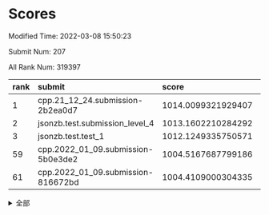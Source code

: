 # Scores

Modified Time: 2022-03-08 15:50:23

Submit Num: 207

All Rank Num: 319397

| rank |               submit               |       score        |       sigma        | pk_num |
| :--- | :--------------------------------- | :----------------- | :----------------- | :----- |
| 1    | cpp.21_12_24.submission-2b2ea0d7   | 1014.0099321929407 | 0.8139587210180939 | 6171   |
| 2    | jsonzb.test.submission_level_4     | 1013.1602210284292 | 0.8193369217888499 | 6176   |
| 3    | jsonzb.test.test_1                 | 1012.1249335750571 | 0.8088468767994962 | 6171   |
| 59   | cpp.2022_01_09.submission-5b0e3de2 | 1004.5167687799186 | 0.7224663024377179 | 6172   |
| 61   | cpp.2022_01_09.submission-816672bd | 1004.4109000304335 | 0.7227683762411152 | 6173   |


<details>
<summary>全部</summary>

| rank |                 submit                 |       score        |       sigma        | pk_num |
| :--- | :------------------------------------- | :----------------- | :----------------- | :----- |
| 1    | cpp.21_12_24.submission-2b2ea0d7       | 1014.0099321929407 | 0.8139587210180939 | 6171   |
| 2    | jsonzb.test.submission_level_4         | 1013.1602210284292 | 0.8193369217888499 | 6176   |
| 3    | jsonzb.test.test_1                     | 1012.1249335750571 | 0.8088468767994962 | 6171   |
| 4    | gobigger.level_3.submission_level_3_38 | 1011.7486955498651 | 0.7900576713481398 | 6169   |
| 5    | gobigger.level_3.submission_level_3_5  | 1011.5325245668375 | 0.7841750667811254 | 6168   |
| 6    | gobigger.level_3.submission_level_3_18 | 1011.4764120012989 | 0.7909106066093791 | 6172   |
| 7    | gobigger.level_3.submission_level_3_39 | 1011.391153114704  | 0.7517622387068293 | 6175   |
| 8    | gobigger.level_3.submission_level_3_19 | 1011.2932856863378 | 0.7814816343596005 | 6173   |
| 9    | gobigger.level_3.submission_level_3_17 | 1011.0093520897655 | 0.769076137370962  | 6177   |
| 10   | gobigger.level_3.submission_level_3_45 | 1010.9701500651223 | 0.7527572014791072 | 6174   |
| 11   | gobigger.level_3.submission_level_3_8  | 1010.8636400226334 | 0.7512271019369946 | 6173   |
| 12   | gobigger.level_3.submission_level_3_27 | 1010.7759365095326 | 0.775091212238071  | 6172   |
| 13   | gobigger.level_3.submission_level_3_6  | 1010.7231698430649 | 0.7572455445701138 | 6175   |
| 14   | gobigger.level_3.submission_level_3_48 | 1010.6323776653165 | 0.7587574026701579 | 6174   |
| 15   | gobigger.level_3.submission_level_3_3  | 1010.6059039658803 | 0.7687300837743463 | 6170   |
| 16   | gobigger.level_3.submission_level_3_43 | 1010.511291457511  | 0.7617903859250766 | 6175   |
| 17   | gobigger.level_3.submission_level_3_31 | 1010.370202286277  | 0.7700520162944027 | 6174   |
| 18   | gobigger.level_3.submission_level_3_11 | 1010.3054770422257 | 0.7446145312484749 | 6169   |
| 19   | gobigger.level_3.submission_level_3_7  | 1010.2798852537774 | 0.7634309196417198 | 6178   |
| 20   | gobigger.level_3.submission_level_3_15 | 1010.257271663484  | 0.755253459957029  | 6168   |
| 21   | gobigger.level_3.submission_level_3_35 | 1010.2469510255012 | 0.7747312282246869 | 6170   |
| 22   | gobigger.level_3.submission_level_3_14 | 1010.2223153008484 | 0.7639707288496098 | 6170   |
| 23   | gobigger.level_3.submission_level_3_37 | 1010.2218638336177 | 0.7463931217272213 | 6173   |
| 24   | gobigger.level_3.submission_level_3_2  | 1010.2054053263538 | 0.7588720121668119 | 6170   |
| 25   | gobigger.level_3.submission_level_3_46 | 1010.0060187310112 | 0.7589563796008844 | 6167   |
| 26   | gobigger.level_3.submission_level_3_24 | 1009.9967360138096 | 0.7879364743468498 | 6171   |
| 27   | gobigger.level_3.submission_level_3_21 | 1009.9783812417882 | 0.7552426495710353 | 6175   |
| 28   | gobigger.level_3.submission_level_3_33 | 1009.9484406805005 | 0.7720515020999806 | 6170   |
| 29   | gobigger.level_3.submission_level_3_26 | 1009.9264243930722 | 0.7732217057149933 | 6168   |
| 30   | gobigger.level_3.submission_level_3_13 | 1009.9142973091581 | 0.7684976396423532 | 6172   |
| 31   | gobigger.level_3.submission_level_3_47 | 1009.8706103699254 | 0.7552168274887808 | 6174   |
| 32   | gobigger.level_3.submission_level_3_10 | 1009.7921320610716 | 0.7592186235412122 | 6178   |
| 33   | gobigger.level_3.submission_level_3_20 | 1009.7913675922828 | 0.7691032621089976 | 6172   |
| 34   | gobigger.level_3.submission_level_3_44 | 1009.7558572226305 | 0.7617738475158572 | 6173   |
| 35   | gobigger.level_3.submission_level_3_22 | 1009.6473029245692 | 0.7581537006990221 | 6165   |
| 36   | gobigger.level_3.submission_level_3_9  | 1009.5841845734888 | 0.7686700786651971 | 6177   |
| 37   | gobigger.level_3.submission_level_3_28 | 1009.5583862112758 | 0.7556413146903613 | 6175   |
| 38   | gobigger.level_3.submission_level_3_32 | 1009.2462822555085 | 0.765309179690246  | 6170   |
| 39   | gobigger.level_3.submission_level_3_4  | 1009.2257811983545 | 0.752235704465506  | 6171   |
| 40   | gobigger.level_3.submission_level_3_49 | 1009.2066416239683 | 0.7894501622115787 | 6176   |
| 41   | gobigger.level_3.submission_level_3_34 | 1009.1098654558047 | 0.7499436753096463 | 6169   |
| 42   | gobigger.level_3.submission_level_3_0  | 1009.0408988579549 | 0.752588386787359  | 6176   |
| 43   | gobigger.level_3.submission_level_3_25 | 1009.0169693677203 | 0.7539308959385571 | 6171   |
| 44   | gobigger.level_3.submission_level_3_42 | 1008.8853075790082 | 0.7511939979597195 | 6171   |
| 45   | gobigger.level_3.submission_level_3_29 | 1008.8747684090073 | 0.7239923232102587 | 6173   |
| 46   | gobigger.level_3.submission_level_3_30 | 1008.8743515639298 | 0.745867539112058  | 6171   |
| 47   | gobigger.level_3.submission_level_3_41 | 1008.6946278588321 | 0.7482057113475745 | 6172   |
| 48   | gobigger.level_3.submission_level_3_1  | 1008.5567640438645 | 0.7461094188876501 | 6168   |
| 49   | gobigger.level_3.submission_level_3_12 | 1008.4466352437206 | 0.745982415772752  | 6169   |
| 50   | gobigger.level_3.submission_level_3_36 | 1008.4201610538018 | 0.733001460364021  | 6170   |
| 51   | gobigger.level_3.submission_level_3_23 | 1008.2304153949791 | 0.7296176831599728 | 6174   |
| 52   | gobigger.level_3.submission_level_3_40 | 1008.0935645865328 | 0.7437816906381544 | 6166   |
| 53   | gobigger.level_3.submission_level_3_16 | 1007.538553764112  | 0.7293161524759647 | 6174   |
| 54   | gobigger.level_1.submission_level_1_46 | 1004.9196496871912 | 0.7129470982194333 | 6170   |
| 55   | gobigger.level_1.submission_level_1_22 | 1004.7856759063847 | 0.7099443957633863 | 6171   |
| 56   | gobigger.level_1.submission_level_1_1  | 1004.7114176747632 | 0.7302059017281257 | 6170   |
| 57   | gobigger.level_1.submission_level_1_29 | 1004.7018854852857 | 0.7082878980277824 | 6174   |
| 58   | gobigger.level_1.submission_level_1_37 | 1004.6415271531962 | 0.7400239596961516 | 6169   |
| 59   | cpp.2022_01_09.submission-5b0e3de2     | 1004.5167687799186 | 0.7224663024377179 | 6172   |
| 60   | gobigger.level_1.submission_level_1_25 | 1004.4307820898426 | 0.7322280783751195 | 6172   |
| 61   | cpp.2022_01_09.submission-816672bd     | 1004.4109000304335 | 0.7227683762411152 | 6173   |
| 62   | gobigger.level_1.submission_level_1_38 | 1004.3905859450693 | 0.7198662522229058 | 6174   |
| 63   | gobigger.level_1.submission_level_1_24 | 1004.2939565273189 | 0.7263486016888134 | 6172   |
| 64   | gobigger.level_1.submission_level_1_5  | 1004.0823612986185 | 0.7048831221277552 | 6166   |
| 65   | gobigger.level_1.submission_level_1_34 | 1004.0459906546948 | 0.7178241510371947 | 6168   |
| 66   | gobigger.level_1.submission_level_1_33 | 1004.0273999871686 | 0.7233604827234322 | 6167   |
| 67   | gobigger.level_1.submission_level_1_4  | 1003.9927726574034 | 0.707011599274446  | 6172   |
| 68   | gobigger.level_1.submission_level_1_47 | 1003.9812715962105 | 0.7102162312025293 | 6165   |
| 69   | gobigger.level_1.submission_level_1_21 | 1003.976632068892  | 0.7168514940095889 | 6173   |
| 70   | gobigger.level_1.submission_level_1_6  | 1003.9110271709902 | 0.7201987293734645 | 6171   |
| 71   | gobigger.level_1.submission_level_1_17 | 1003.8193450032769 | 0.7237933564890684 | 6169   |
| 72   | gobigger.level_1.submission_level_1_28 | 1003.7800290205947 | 0.7258103561642332 | 6174   |
| 73   | gobigger.level_1.submission_level_1_13 | 1003.7711250260861 | 0.7196016794888478 | 6172   |
| 74   | gobigger.level_1.submission_level_1_12 | 1003.6861473653273 | 0.7165702368163595 | 6172   |
| 75   | gobigger.level_1.submission_level_1_2  | 1003.6449438524047 | 0.7107350350173249 | 6172   |
| 76   | gobigger.level_1.submission_level_1_49 | 1003.6401982945833 | 0.7289214844074575 | 6171   |
| 77   | gobigger.level_1.submission_level_1_3  | 1003.6121471207503 | 0.7104072915461797 | 6169   |
| 78   | gobigger.level_1.submission_level_1_16 | 1003.4891898552722 | 0.7143281058629827 | 6172   |
| 79   | gobigger.level_1.submission_level_1_19 | 1003.4776151071419 | 0.7116552128473997 | 6166   |
| 80   | gobigger.level_1.submission_level_1_18 | 1003.4440077030785 | 0.7176063490946516 | 6169   |
| 81   | gobigger.level_1.submission_level_1_14 | 1003.420568711404  | 0.7125863636429659 | 6171   |
| 82   | gobigger.level_1.submission_level_1_7  | 1003.3533235111179 | 0.7139124547674448 | 6172   |
| 83   | gobigger.level_1.submission_level_1_40 | 1003.2781513519327 | 0.718836769716295  | 6176   |
| 84   | gobigger.level_1.submission_level_1_43 | 1003.2238066455664 | 0.7200048309981759 | 6174   |
| 85   | gobigger.level_1.submission_level_1_32 | 1003.1475909201005 | 0.7063024516217912 | 6171   |
| 86   | gobigger.level_1.submission_level_1_11 | 1003.1425739834342 | 0.7268416185666726 | 6174   |
| 87   | gobigger.level_1.submission_level_1_8  | 1003.0307027477365 | 0.7140727193193702 | 6172   |
| 88   | gobigger.level_1.submission_level_1_42 | 1002.9979697445771 | 0.7212723041263833 | 6172   |
| 89   | gobigger.level_1.submission_level_1_35 | 1002.9782462067226 | 0.7151131007436982 | 6171   |
| 90   | gobigger.level_1.submission_level_1_26 | 1002.9586138481757 | 0.7265109756560031 | 6171   |
| 91   | gobigger.level_1.submission_level_1_44 | 1002.9189822237323 | 0.7110264749160634 | 6175   |
| 92   | gobigger.level_1.submission_level_1_15 | 1002.9176890066658 | 0.7129942179245158 | 6172   |
| 93   | gobigger.level_1.submission_level_1_27 | 1002.8617434408999 | 0.70297182119611   | 6171   |
| 94   | gobigger.level_1.submission_level_1_48 | 1002.8164925067031 | 0.7130150128611665 | 6173   |
| 95   | gobigger.level_1.submission_level_1_39 | 1002.8013770891631 | 0.7238140037108536 | 6175   |
| 96   | gobigger.level_1.submission_level_1_10 | 1002.7900455809851 | 0.7180159068820035 | 6173   |
| 97   | gobigger.level_1.submission_level_1_23 | 1002.6054747042987 | 0.7183807636651495 | 6169   |
| 98   | gobigger.level_1.submission_level_1_36 | 1002.5822307756139 | 0.7116607005765164 | 6173   |
| 99   | gobigger.level_1.submission_level_1_30 | 1002.3094267521932 | 0.7336241966556882 | 6173   |
| 100  | gobigger.level_1.submission_level_1_0  | 1002.1819953807649 | 0.7184460991108845 | 6174   |
| 101  | gobigger.level_1.submission_level_1_45 | 1002.1806925886544 | 0.7285566057832088 | 6173   |
| 102  | gobigger.level_1.submission_level_1_31 | 1002.159057841761  | 0.7114963738578018 | 6172   |
| 103  | gobigger.level_1.submission_level_1_41 | 1001.9577765029615 | 0.7131680514641128 | 6171   |
| 104  | gobigger.level_1.submission_level_1_20 | 1001.9264192598855 | 0.7231034824374788 | 6168   |
| 105  | gobigger.level_1.submission_level_1_9  | 1001.6501445543373 | 0.7143992922205963 | 6171   |
| 106  | gobigger.random.submission_random_20   | 997.6763170633209  | 0.7046080102061771 | 6172   |
| 107  | gobigger.random.submission_random_23   | 997.1148539830654  | 0.7067789674031596 | 6172   |
| 108  | gobigger.random.submission_random_32   | 996.9978874984745  | 0.712008419679041  | 6172   |
| 109  | gobigger.random.submission_random_0    | 996.9281299209031  | 0.7043523770284538 | 6180   |
| 110  | gobigger.random.submission_random_1    | 996.8608862778203  | 0.7027133521419929 | 6173   |
| 111  | gobigger.random.submission_random_36   | 996.7507122447225  | 0.7237329832854424 | 6175   |
| 112  | gobigger.random.submission_random_42   | 996.6987119075445  | 0.71086972718371   | 6177   |
| 113  | gobigger.random.submission_random_3    | 996.6735073131694  | 0.7024727262376879 | 6173   |
| 114  | gobigger.random.submission_random_26   | 996.6648601580582  | 0.7139206025681154 | 6176   |
| 115  | gobigger.random.submission_random_46   | 996.6139755513985  | 0.7192130399824579 | 6170   |
| 116  | gobigger.random.submission_random_17   | 996.6036686663092  | 0.7186525643371617 | 6170   |
| 117  | gobigger.random.submission_random_21   | 996.5623711984157  | 0.7085532143952195 | 6174   |
| 118  | gobigger.random.submission_random_10   | 996.4407472755865  | 0.6942518418360202 | 6173   |
| 119  | gobigger.random.submission_random_4    | 996.3778008453738  | 0.7090369386744959 | 6172   |
| 120  | gobigger.random.submission_random_39   | 996.2811620035927  | 0.7143109519925216 | 6177   |
| 121  | gobigger.random.submission_random_18   | 996.2780275395015  | 0.7123309563562662 | 6173   |
| 122  | gobigger.random.submission_random_31   | 996.2777622417115  | 0.7097719517195332 | 6169   |
| 123  | gobigger.random.submission_random_5    | 996.1721493325322  | 0.714542130198937  | 6174   |
| 124  | gobigger.random.submission_random_15   | 996.1336027338396  | 0.7193465835925512 | 6177   |
| 125  | gobigger.random.submission_random_16   | 996.09766854124    | 0.7189517496073662 | 6172   |
| 126  | gobigger.random.submission_random_19   | 996.0565314857448  | 0.7326257707899257 | 6168   |
| 127  | gobigger.random.submission_random_11   | 995.9099162470961  | 0.7014260752391266 | 6172   |
| 128  | gobigger.random.submission_random_41   | 995.9036258825017  | 0.709104985148774  | 6168   |
| 129  | gobigger.random.submission_random_29   | 995.8961589401077  | 0.7116826001221566 | 6173   |
| 130  | gobigger.random.submission_random_34   | 995.8953990257896  | 0.7060636344627277 | 6178   |
| 131  | gobigger.random.submission_random_22   | 995.8769822220431  | 0.6980029234920404 | 6175   |
| 132  | gobigger.random.submission_random_30   | 995.8676512787761  | 0.7030842891704262 | 6171   |
| 133  | gobigger.random.submission_random_37   | 995.8598261470909  | 0.698614543195849  | 6170   |
| 134  | gobigger.random.submission_random_38   | 995.8540425357181  | 0.7166181481526749 | 6172   |
| 135  | gobigger.random.submission_random_12   | 995.7242271608158  | 0.7114215843304252 | 6170   |
| 136  | gobigger.random.submission_random_43   | 995.6857875589034  | 0.7290802558958615 | 6171   |
| 137  | gobigger.random.submission_random_40   | 995.6587413497126  | 0.7122541046088738 | 6169   |
| 138  | gobigger.random.submission_random_13   | 995.6031897896438  | 0.707406568425472  | 6173   |
| 139  | gobigger.random.submission_random_24   | 995.5901903004724  | 0.7071504949481854 | 6171   |
| 140  | gobigger.random.submission_random_8    | 995.4638092869022  | 0.7079249850728756 | 6173   |
| 141  | gobigger.random.submission_random_25   | 995.4172416340502  | 0.711181784799649  | 6173   |
| 142  | gobigger.random.submission_random_47   | 995.3785407105141  | 0.7122744898016563 | 6170   |
| 143  | gobigger.random.submission_random_2    | 995.3691514105997  | 0.7047470278683221 | 6173   |
| 144  | gobigger.random.submission_random_6    | 995.359136719122   | 0.7177206980855653 | 6169   |
| 145  | gobigger.random.submission_random_28   | 995.2870685875268  | 0.7105899663319997 | 6174   |
| 146  | gobigger.random.submission_random_35   | 995.2318381339211  | 0.7174714436718356 | 6173   |
| 147  | gobigger.random.submission_random_45   | 995.1877980994515  | 0.6989859396808726 | 6170   |
| 148  | gobigger.random.submission_random_14   | 995.1829627766921  | 0.7024966511301162 | 6174   |
| 149  | gobigger.random.submission_random_7    | 995.1587588417963  | 0.729730781611272  | 6171   |
| 150  | gobigger.random.submission_random_49   | 995.0954624393362  | 0.6996692759048317 | 6174   |
| 151  | gobigger.random.submission_random_44   | 994.9862291798343  | 0.7064519356248383 | 6172   |
| 152  | gobigger.random.submission_random_27   | 994.9139448389503  | 0.7144594481322639 | 6173   |
| 153  | gobigger.random.submission_random_33   | 994.7746565991295  | 0.7065244132688351 | 6172   |
| 154  | gobigger.level_2.submission_level_2_30 | 994.7013106457996  | 0.7418224814718279 | 6170   |
| 155  | gobigger.random.submission_random_48   | 994.6927428510277  | 0.7200273373813971 | 6173   |
| 156  | gobigger.random.submission_random_9    | 994.2403702849223  | 0.7361787472487129 | 6170   |
| 157  | gobigger.level_2.submission_level_2_14 | 994.2258195732497  | 0.7282157765625289 | 6166   |
| 158  | gobigger.level_2.submission_level_2_43 | 993.8360738587469  | 0.7356308528103347 | 6172   |
| 159  | gobigger.level_2.submission_level_2_42 | 993.6735928921953  | 0.7384967603148773 | 6176   |
| 160  | gobigger.level_2.submission_level_2_10 | 993.4682860466354  | 0.7407251600856654 | 6174   |
| 161  | gobigger.level_2.submission_level_2_27 | 993.4256491944788  | 0.7373335907961818 | 6177   |
| 162  | gobigger.level_2.submission_level_2_25 | 993.2758738581539  | 0.7467679250367728 | 6169   |
| 163  | gobigger.level_2.submission_level_2_32 | 993.2257989471273  | 0.7282808600090879 | 6170   |
| 164  | gobigger.level_2.submission_level_2_38 | 993.0991990781314  | 0.7284725405128684 | 6167   |
| 165  | gobigger.level_2.submission_level_2_46 | 993.0936529003137  | 0.7638476108623095 | 6169   |
| 166  | gobigger.level_2.submission_level_2_26 | 993.0381278177604  | 0.7597928710206797 | 6173   |
| 167  | gobigger.level_2.submission_level_2_13 | 993.0185067867093  | 0.7434120862438838 | 6170   |
| 168  | gobigger.level_2.submission_level_2_48 | 992.8871691209029  | 0.7313462624583096 | 6176   |
| 169  | gobigger.level_2.submission_level_2_3  | 992.8625387166674  | 0.7337865381176509 | 6168   |
| 170  | gobigger.level_2.submission_level_2_15 | 992.7902329860933  | 0.7290097083183844 | 6171   |
| 171  | gobigger.level_2.submission_level_2_37 | 992.7491372519487  | 0.7410008294515613 | 6170   |
| 172  | gobigger.level_2.submission_level_2_5  | 992.7409856271587  | 0.75750217912857   | 6172   |
| 173  | gobigger.level_2.submission_level_2_17 | 992.4959760716823  | 0.7509209740264422 | 6173   |
| 174  | gobigger.level_2.submission_level_2_9  | 992.4851183021659  | 0.7597956016041254 | 6173   |
| 175  | gobigger.level_2.submission_level_2_21 | 992.4828883474817  | 0.7324343815509523 | 6178   |
| 176  | gobigger.level_2.submission_level_2_18 | 992.4681273666483  | 0.7393546635639596 | 6169   |
| 177  | gobigger.level_2.submission_level_2_40 | 992.4079563426326  | 0.7574175959557339 | 6171   |
| 178  | gobigger.level_2.submission_level_2_44 | 992.3733415861708  | 0.740619988068297  | 6172   |
| 179  | gobigger.level_2.submission_level_2_22 | 992.3237015208897  | 0.748524855298263  | 6174   |
| 180  | gobigger.level_2.submission_level_2_24 | 992.3204041374128  | 0.7375317188682897 | 6172   |
| 181  | gobigger.level_2.submission_level_2_11 | 992.290845580011   | 0.7528735587055125 | 6171   |
| 182  | gobigger.level_2.submission_level_2_20 | 992.229224061822   | 0.7459341629472059 | 6172   |
| 183  | gobigger.level_2.submission_level_2_2  | 992.1791012573781  | 0.7238129876160598 | 6170   |
| 184  | gobigger.level_2.submission_level_2_49 | 992.1072724444717  | 0.7377258793148025 | 6175   |
| 185  | gobigger.level_2.submission_level_2_35 | 991.9716572253474  | 0.7540511962107743 | 6174   |
| 186  | gobigger.level_2.submission_level_2_33 | 991.9702791115211  | 0.7522165843338057 | 6169   |
| 187  | gobigger.level_2.submission_level_2_31 | 991.9657047855306  | 0.7320761785274448 | 6172   |
| 188  | gobigger.level_2.submission_level_2_7  | 991.9194472142979  | 0.743727780757306  | 6174   |
| 189  | gobigger.level_2.submission_level_2_19 | 991.8300898225673  | 0.7385065178544463 | 6172   |
| 190  | gobigger.level_2.submission_level_2_1  | 991.7810403890936  | 0.7532043700993737 | 6173   |
| 191  | gobigger.level_2.submission_level_2_0  | 991.5973252572547  | 0.7570482089988653 | 6171   |
| 192  | gobigger.level_2.submission_level_2_4  | 991.5722660085237  | 0.7387092626290616 | 6171   |
| 193  | gobigger.level_2.submission_level_2_8  | 991.4673967160469  | 0.7488891686395197 | 6175   |
| 194  | gobigger.level_2.submission_level_2_41 | 991.3089882352584  | 0.7389801025520403 | 6177   |
| 195  | gobigger.level_2.submission_level_2_16 | 991.2648614477129  | 0.757467719523226  | 6170   |
| 196  | gobigger.level_2.submission_level_2_28 | 991.2354993311696  | 0.7612325705548161 | 6171   |
| 197  | gobigger.level_2.submission_level_2_36 | 991.1437891865959  | 0.7597979818850304 | 6174   |
| 198  | gobigger.level_2.submission_level_2_23 | 990.9083690699773  | 0.7397829350429608 | 6172   |
| 199  | gobigger.level_2.submission_level_2_47 | 990.9037932161672  | 0.7482834787730732 | 6167   |
| 200  | gobigger.level_2.submission_level_2_12 | 990.7442528638392  | 0.7410419546368545 | 6169   |
| 201  | gobigger.level_2.submission_level_2_29 | 990.4464828203653  | 0.7669563032434106 | 6170   |
| 202  | gobigger.level_2.submission_level_2_6  | 990.4113756031863  | 0.7840663077439719 | 6172   |
| 203  | gobigger.level_2.submission_level_2_39 | 990.3191491035597  | 0.7544293539447771 | 6177   |
| 204  | gobigger.level_2.submission_level_2_34 | 990.266455667929   | 0.773211436347946  | 6170   |
| 205  | gobigger.level_2.submission_level_2_45 | 989.9172922826853  | 0.779928247542992  | 6176   |
| 206  | gobigger.none.submission_none_0        | 979.771522661325   | 1.259979764979609  | 6173   |
| 207  | gobigger.none.submission_none_1        | 976.566091564776   | 1.2955768907439638 | 6169   |

</details>